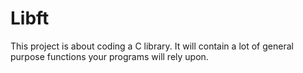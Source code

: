 # Libft
This project is about coding a C library. It will contain a lot of general purpose functions your programs will rely upon.
